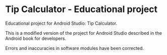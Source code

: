 # Tip Calculator - Educational project
Educational project for Android Studio: Tip Calculator.

This is a modified version of the project for Android Studio described in the Android book for developers.

Errors and inaccuracies in software modules have been corrected.